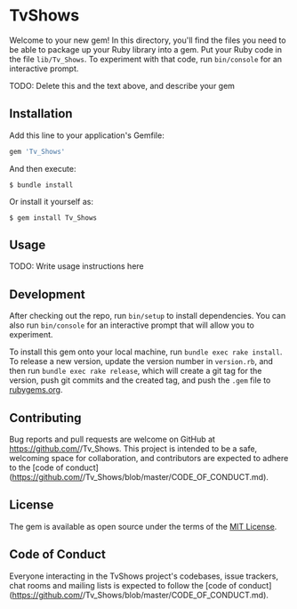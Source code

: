 # TvShows

Welcome to your new gem! In this directory, you'll find the files you need to be able to package up your Ruby library into a gem. Put your Ruby code in the file `lib/Tv_Shows`. To experiment with that code, run `bin/console` for an interactive prompt.

TODO: Delete this and the text above, and describe your gem

## Installation

Add this line to your application's Gemfile:

```ruby
gem 'Tv_Shows'
```

And then execute:

    $ bundle install

Or install it yourself as:

    $ gem install Tv_Shows

## Usage

TODO: Write usage instructions here

## Development

After checking out the repo, run `bin/setup` to install dependencies. You can also run `bin/console` for an interactive prompt that will allow you to experiment.

To install this gem onto your local machine, run `bundle exec rake install`. To release a new version, update the version number in `version.rb`, and then run `bundle exec rake release`, which will create a git tag for the version, push git commits and the created tag, and push the `.gem` file to [rubygems.org](https://rubygems.org).

## Contributing

Bug reports and pull requests are welcome on GitHub at https://github.com/<github username>/Tv_Shows. This project is intended to be a safe, welcoming space for collaboration, and contributors are expected to adhere to the [code of conduct](https://github.com/<github username>/Tv_Shows/blob/master/CODE_OF_CONDUCT.md).

## License

The gem is available as open source under the terms of the [MIT License](https://opensource.org/licenses/MIT).

## Code of Conduct

Everyone interacting in the TvShows project's codebases, issue trackers, chat rooms and mailing lists is expected to follow the [code of conduct](https://github.com/<github username>/Tv_Shows/blob/master/CODE_OF_CONDUCT.md).
